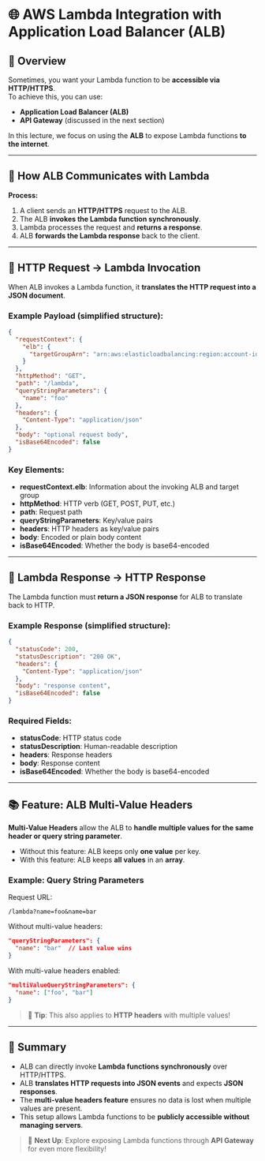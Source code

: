 
# 🌐 AWS Lambda Integration with Application Load Balancer (ALB)

## 📘 Overview

Sometimes, you want your Lambda function to be **accessible via HTTP/HTTPS**.  
To achieve this, you can use:
- **Application Load Balancer (ALB)** 
- **API Gateway** (discussed in the next section)

In this lecture, we focus on using the **ALB** to expose Lambda functions **to the internet**.

---

## 🔄 How ALB Communicates with Lambda

**Process:**
1. A client sends an **HTTP/HTTPS** request to the ALB.
2. The ALB **invokes the Lambda function synchronously**.
3. Lambda processes the request and **returns a response**.
4. ALB **forwards the Lambda response** back to the client.

---

## 🔎 HTTP Request → Lambda Invocation

When ALB invokes a Lambda function, it **translates the HTTP request into a JSON document**.

### Example Payload (simplified structure):

```json
{
  "requestContext": {
    "elb": {
      "targetGroupArn": "arn:aws:elasticloadbalancing:region:account-id:targetgroup/..."
    }
  },
  "httpMethod": "GET",
  "path": "/lambda",
  "queryStringParameters": {
    "name": "foo"
  },
  "headers": {
    "Content-Type": "application/json"
  },
  "body": "optional request body",
  "isBase64Encoded": false
}
```

### Key Elements:
- **requestContext.elb**: Information about the invoking ALB and target group
- **httpMethod**: HTTP verb (GET, POST, PUT, etc.)
- **path**: Request path
- **queryStringParameters**: Key/value pairs
- **headers**: HTTP headers as key/value pairs
- **body**: Encoded or plain body content
- **isBase64Encoded**: Whether the body is base64-encoded

---

## 🔄 Lambda Response → HTTP Response

The Lambda function must **return a JSON response** for ALB to translate back to HTTP.

### Example Response (simplified structure):

```json
{
  "statusCode": 200,
  "statusDescription": "200 OK",
  "headers": {
    "Content-Type": "application/json"
  },
  "body": "response content",
  "isBase64Encoded": false
}
```

### Required Fields:
- **statusCode**: HTTP status code
- **statusDescription**: Human-readable description
- **headers**: Response headers
- **body**: Response content
- **isBase64Encoded**: Whether the body is base64-encoded

---

## 📚 Feature: ALB Multi-Value Headers

**Multi-Value Headers** allow the ALB to **handle multiple values for the same header or query string parameter**.

- Without this feature: ALB keeps only **one value** per key.
- With this feature: ALB keeps **all values** in an **array**.

### Example: Query String Parameters

Request URL:

```plaintext
/lambda?name=foo&name=bar
```

Without multi-value headers:
```json
"queryStringParameters": {
  "name": "bar"  // Last value wins
}
```

With multi-value headers enabled:
```json
"multiValueQueryStringParameters": {
  "name": ["foo", "bar"]
}
```

> 📌 **Tip**: This also applies to **HTTP headers** with multiple values!

---

## 🧠 Summary

- ALB can directly invoke **Lambda functions synchronously** over HTTP/HTTPS.
- ALB **translates HTTP requests into JSON events** and expects **JSON responses**.
- The **multi-value headers feature** ensures no data is lost when multiple values are present.
- This setup allows Lambda functions to be **publicly accessible without managing servers**.

> 🚀 **Next Up**: Explore exposing Lambda functions through **API Gateway** for even more flexibility!